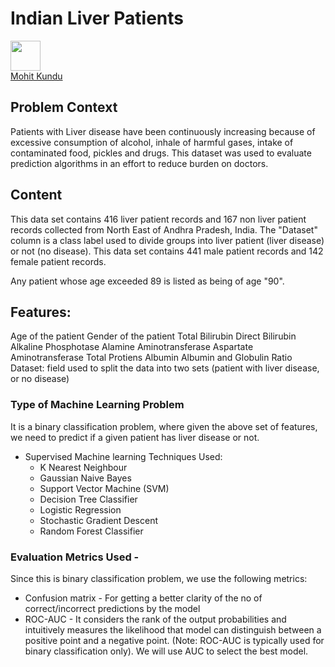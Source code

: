 # Indian Liver Patients

<img src="https://github.com/favicon.ico" width="48">
<div class="LI-profile-badge"  data-version="v1" data-size="medium" data-locale="en_US" data-type="vertical" data-theme="dark" data-vanity="mohit-kundu"><a class="LI-simple-link" href='https://in.linkedin.com/in/mohit-kundu?trk=profile-badge'>Mohit Kundu</a></div>

## Problem Context
Patients with Liver disease have been continuously increasing because of excessive consumption of alcohol, inhale of harmful gases, intake of contaminated food, pickles and drugs. This dataset was used to evaluate prediction algorithms in an effort to reduce burden on doctors.

## Content
This data set contains 416 liver patient records and 167 non liver patient records collected from North East of Andhra Pradesh, India. The "Dataset" column is a class label used to divide groups into liver patient (liver disease) or not (no disease). This data set contains 441 male patient records and 142 female patient records.

Any patient whose age exceeded 89 is listed as being of age "90".

## Features:
Age of the patient
Gender of the patient
Total Bilirubin
Direct Bilirubin
Alkaline Phosphotase
Alamine Aminotransferase
Aspartate Aminotransferase
Total Protiens
Albumin
Albumin and Globulin Ratio
Dataset: field used to split the data into two sets (patient with liver disease, or no disease)

### Type of Machine Learning Problem
It is a binary classification problem, where given the above set of features, we need to predict if a given patient has liver disease or not.
* Supervised Machine learning Techniques Used:
  +   K Nearest Neighbour
  +   Gaussian Naive Bayes
  +   Support Vector Machine (SVM)
  +   Decision Tree Classifier
  +   Logistic Regression
  +   Stochastic Gradient Descent
  +   Random Forest Classifier

### Evaluation Metrics Used - 
Since this is binary classification problem, we use the following metrics:

* Confusion matrix - For getting a better clarity of the no of correct/incorrect predictions by the model
* ROC-AUC - It considers the rank of the output probabilities and intuitively measures the likelihood that model can distinguish between a positive point and a negative point. (Note: ROC-AUC is typically used for binary classification only). We will use AUC to select the best model.
